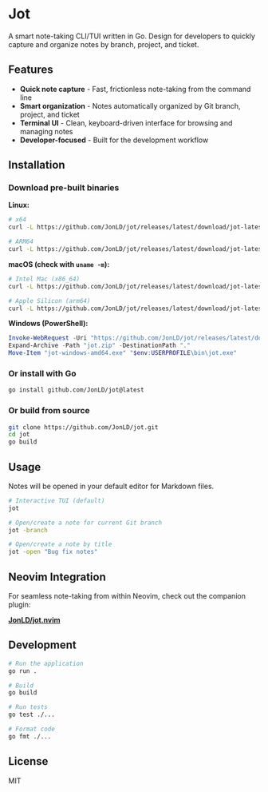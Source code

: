# Jot

A smart note-taking CLI/TUI written in Go. Design for developers to quickly capture and organize notes by branch, project, and ticket.

## Features

- **Quick note capture** - Fast, frictionless note-taking from the command line
- **Smart organization** - Notes automatically organized by Git branch, project, and ticket
- **Terminal UI** - Clean, keyboard-driven interface for browsing and managing notes
- **Developer-focused** - Built for the development workflow

## Installation

### Download pre-built binaries

**Linux:**
```bash
# x64
curl -L https://github.com/JonLD/jot/releases/latest/download/jot-latest-linux-amd64.tar.gz | tar -xz && sudo mv jot-linux-amd64 /usr/local/bin/jot

# ARM64
curl -L https://github.com/JonLD/jot/releases/latest/download/jot-latest-linux-arm64.tar.gz | tar -xz && sudo mv jot-linux-arm64 /usr/local/bin/jot
```

**macOS (check with `uname -m`):**
```bash
# Intel Mac (x86_64)
curl -L https://github.com/JonLD/jot/releases/latest/download/jot-latest-darwin-amd64.tar.gz | tar -xz && sudo mv jot-darwin-amd64 /usr/local/bin/jot

# Apple Silicon (arm64)
curl -L https://github.com/JonLD/jot/releases/latest/download/jot-latest-darwin-arm64.tar.gz | tar -xz && sudo mv jot-darwin-arm64 /usr/local/bin/jot
```

**Windows (PowerShell):**
```powershell
Invoke-WebRequest -Uri "https://github.com/JonLD/jot/releases/latest/download/jot-latest-windows-amd64.zip" -OutFile "jot.zip"
Expand-Archive -Path "jot.zip" -DestinationPath "."
Move-Item "jot-windows-amd64.exe" "$env:USERPROFILE\bin\jot.exe"
```

### Or install with Go

```bash
go install github.com/JonLD/jot@latest
```

### Or build from source

```bash
git clone https://github.com/JonLD/jot.git
cd jot
go build
```

## Usage

Notes will be opened in your default editor for Markdown files.

```bash
# Interactive TUI (default)
jot

# Open/create a note for current Git branch
jot -branch

# Open/create a note by title
jot -open "Bug fix notes"

```

## Neovim Integration

For seamless note-taking from within Neovim, check out the companion plugin:

**[JonLD/jot.nvim](https://github.com/JonLD/jot.nvim)**

## Development

```bash
# Run the application
go run .

# Build
go build

# Run tests
go test ./...

# Format code
go fmt ./...
```

## License

MIT
